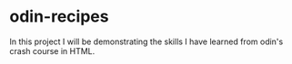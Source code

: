 # odin-recipes
In this project I will be demonstrating the skills I have learned from odin's crash course in HTML. 
